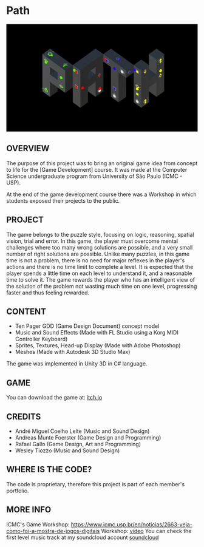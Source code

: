 # Path

![Screenshot 1](img/img1.PNG)

OVERVIEW
--------------------------------------------------
The purpose of this project was to bring an original game idea from concept to life for the [Game Development] course. It was made at the Computer Science undergraduate program from University of São Paulo (ICMC - USP).

At the end of the game development course there was a Workshop in which students exposed their projects to the public.

PROJECT
--------------------------------------------------
The game belongs to the puzzle style, focusing on logic, reasoning, spatial vision, trial and error. In this game, the player must overcome mental challenges where too many wrong solutions are possible, and a very small number of right solutions are possible. Unlike many puzzles, in this game time is not a problem, there is no need for major reflexes in the player's actions and there is no time limit to complete a level. It is expected that the player spends a little time on each level to understand it, and a reasonable time to solve it. The game rewards the player who has an intelligent view of the solution of the problem not wasting much time on one level, progressing faster and thus feeling rewarded.

CONTENT
--------------------------------------------------
* Ten Pager GDD (Game Design Document) concept model
* Music and Sound Effects (Made with FL Studio using a Korg MIDI Controller Keyboard)
* Sprites, Textures, Head-up Display (Made with Adobe Photoshop)
* Meshes (Made with Autodesk 3D Studio Max)

The game was implemented in Unity 3D in C# language.

GAME
--------------------------------------------------
You can download the game at: [itch.io]

CREDITS
--------------------------------------------------
- André Miguel Coelho Leite (Music and Sound Design)
- Andreas Munte Foerster (Game Design and Programming)
- Rafael Gallo (Game Design, Art and Programming)
- Wesley Tiozzo (Music and Sound Design) 

WHERE IS THE CODE?
--------------------------------------------------
The code is proprietary, therefore this project is part of each member's portfolio.

MORE INFO
--------------------------------------------------
ICMC's Game Workshop: <https://www.icmc.usp.br/en/noticias/2663-veja-como-foi-a-mostra-de-jogos-digitais>
Workshop: [video]
You can check the first level music track at my soundcloud account [soundcloud]

[soundcloud]: https://soundcloud.com/user-736545459
[video]: https://www.youtube.com/watch?v=w1t0OeHrqAk
[itch.io]: https://wtiozzo.itch.io/path
